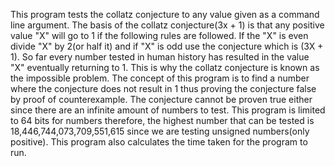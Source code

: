 This program tests the collatz conjecture to any value given as a 
command line argument. The basis of the collatz conjecture(3x + 1) is that any positive value "X" will 
go to 1 if the following rules are followed. If the "X" is even divide "X" by 2(or half it) and if "X" 
is odd use the conjecture which is (3X + 1). So far every number tested in human history has resulted in 
the value "X" eventually returning to 1. This is why the collatz conjecture is known as the impossible 
problem. The concept of this program is to find a number where the conjecture does not result in 1 thus proving
the conjecture false by proof of counterexample. The conjecture cannot be proven true either since there are 
an infinite amount of numbers to test. This program is limited to 64 bits for numbers therefore, the highest
number that can be tested is 18,446,744,073,709,551,615 since we are testing unsigned numbers(only positive).
This program also calculates the time taken for the program to run.
